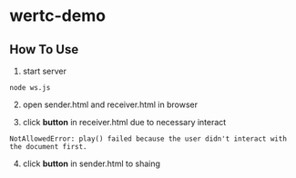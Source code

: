 # wertc-demo

## How To Use

1. start server

```
node ws.js
```

2. open sender.html and receiver.html in browser

3. click **button** in receiver.html due to necessary interact

```
NotAllowedError: play() failed because the user didn't interact with the document first.
```

4. click **button** in sender.html to shaing
